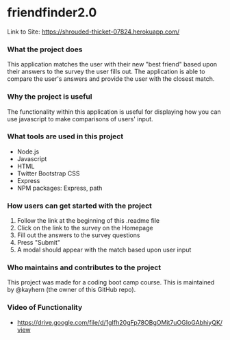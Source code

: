 # friendfinder2.0
Link to Site: https://shrouded-thicket-07824.herokuapp.com/

### What the project does
This application matches the user with their new "best friend" based upon their answers to the survey the user fills out. The application is able to compare the user's answers and provide the user with the closest match.

### Why the project is useful
The functionality within this application is useful for displaying how you can use javascript to make comparisons of users' input.

### What tools are used in this project
* Node.js
* Javascript
* HTML
* Twitter Bootstrap CSS
* Express
* NPM packages: Express, path

### How users can get started with the project
1. Follow the link at the beginning of this .readme file
1. Click on the link to the survey on the Homepage
1. Fill out the answers to the survey questions
1. Press "Submit"
1. A modal should appear with the match based upon user input

### Who maintains and contributes to the project
This project was made for a coding boot camp course. This is maintained by @kayhern (the owner of this GitHub repo).

### Video of Functionality

* https://drive.google.com/file/d/1gIfh20gFp78OBgOMit7uOGIoGAbhiyQK/view